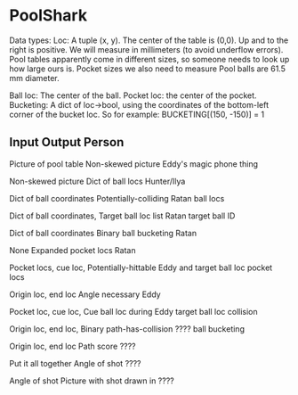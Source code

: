 # PoolShark

Data types:
  Loc:      A tuple (x, y).
            The center of the table is (0,0).
            Up and to the right is positive.
            We will measure in millimeters (to avoid underflow errors).
            Pool tables apparently come in different sizes, so someone needs to look up how large ours is.
            Pocket sizes we also need to measure
            Pool balls are 61.5 mm diameter.
            
  Ball loc: The center of the ball.
  Pocket loc: the center of the pocket.
  Bucketing: A dict of loc->bool, using the coordinates of the bottom-left corner of the bucket loc.
             So for example:  BUCKETING[(150, -150)] = 1

Input                         Output                        Person
--------------------------------------------------------------------------------------
Picture of pool table         Non-skewed picture            Eddy's magic phone thing

Non-skewed picture            Dict of ball locs             Hunter/Ilya

Dict of ball coordinates      Potentially-colliding         Ratan
                                ball locs           

Dict of ball coordinates,     Target ball loc list          Ratan
  target ball ID       

Dict of ball coordinates      Binary ball bucketing         Ratan

None                          Expanded pocket locs          Ratan

Pocket locs, cue loc,         Potentially-hittable          Eddy
  and target ball loc           pocket locs

Origin loc, end loc           Angle necessary               Eddy

Pocket loc, cue loc,          Cue ball loc during           Eddy
  target ball loc               collision
  
Origin loc, end loc,          Binary path-has-collision     ????
  ball bucketing
  
Origin loc, end loc           Path score                    ????

Put it all together           Angle of shot                 ????

Angle of shot                 Picture with shot drawn in    ????
